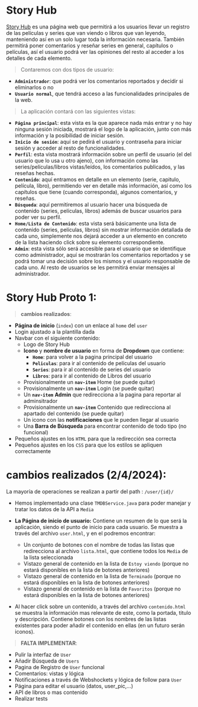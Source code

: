 # Story Hub 
[Story Hub](https://github.com/jbroto/StoryHub/tree/main) es una página web que permitirá a los usuarios llevar un registro de las películas y series que van viendo o libros que van leyendo, manteniendo así en un solo lugar toda la información necesaria. 
También permitirá poner comentarios y reseñar series en general, capítulos o películas, así el usuario podrá ver las opiniones del resto al acceder a los detalles de cada elemento. 
> Contaremos con dos tipos de usuario:
 -  **`Administrador`**: que podrá ver los comentarios reportados y decidir si eliminarlos o no
 - **`Usuario normal`**, que tendrá acceso a las funcionalidades principales de la web.

> La aplicación contará con las siguientes vistas:

 - **`Página principal`**: esta vista es la que aparece nada más entrar y no hay ninguna sesión iniciada, mostrará el logo de la aplicación, junto con más información y la posibilidad de iniciar sesión. 
 - **`Inicio de sesión`**: aquí se pedirá el usuario y contraseña para iniciar sesión y acceder al resto de funcionalidades. 
 - **`Perfil`**: esta vista mostrará información sobre un perfil de usuario (el del usuario que lo usa u otro ajeno), con información como las series/películas/libros vistas/leídos, los comentarios publicados, y las reseñas hechas. 
 - **`Contenido`**: aquí entramos en detalle en un elemento (serie, capitulo, película, libro), permitiendo ver en detalle más información, así como los capítulos que tiene (cuando corresponda), algunos comentarios, y reseñas. 
 - **`Búsqueda`**: aquí permitiremos al usuario hacer una búsqueda de contenido (series, películas, libros) además de buscar usuarios para poder ver su perfil. 
 - **`Home/Lista de Contenido`**: esta vista será básicamente una lista de contenido (series, películas, libros) sin mostrar información detallada de cada uno, simplemente nos dejará acceder a un elemento en concreto de la lista haciendo click sobre su elemento correspondiente. 
 - **`Admin`**: esta vista sólo será accesible para el usuario que se identifique como administrador, aquí se mostrarán los comentarios reportados y se podrá tomar una decisión sobre los mismos y el usuario responsable de cada uno. Al resto de usuarios se les permitirá enviar mensajes al administrador.
# Story Hub Proto 1:

> **cambios realizados**:

 - **Página de inicio** (`index`) con un enlace al `home` del `user`
 -  Login ajustado a la plantilla dada
 -  Navbar con el siguiente contenido:
	 - Logo de Story Hub
	 - **Icono** y **nombre de usuario** en forma de **Dropdown** que contiene:
		 - **`Home`**: para volver a la pagina principal del usuario
		 - 	 **`Peliculas`**: para ir al contenido de películas del usuario
		 - 	 **`Series`**: para ir al contenido de series del usuario
		 - 	 **`Libros`**: para ir al contenido de Libros del usuario
	- Provisionalmente un **`nav-item`** Home (se puede quitar)
	- Provisionalmente un **`nav-item`** Login (se puede quitar)
	- Un **`nav-item`** **Admin** que redirecciona a la pagina para reportar al adminsitrador
	- Provisionalmente un **`nav-item`** Contenido que redirecciona al apartado del contenido (se puede quitar)
	- Un icono con las **notificaciones** que le pueden llegar al usuario
	- Una **Barra de Búsqueda** para encontrar contenido de todo tipo (no funcional)
 -  Pequeños ajustes en los `HTML` para que la redirección sea correcta
 -   Pequeños ajustes en los `CSS` para que los estilos se apliquen correctamente

# **cambios realizados (2/4/2024)**:

 La mayoría de operaciones se realizan a partir del path : `/user/{id}/`
- Hemos implementado una clase `TMDBService.java` para poder manejar y tratar los datos de la API a `Media`
 - **La Página de inicio de usuario:**   Contiene un resumen de lo que será la aplicación, siendo el punto de inicio para cada usuario. Se muestra a través del archivo `user.html`, y en el podremos encontrar: 
	- Un conjunto de botones con el nombre de todas las listas que redirecciona al archivo `lista.html`, que contiene todos los `Media`  de la lista seleccionada
	- Vistazo general de contenido en la lista de `Estoy viendo` (porque no estará disponibles en la lista de botones anteriores)
	- Vistazo general de contenido en la lista de `Terminado` (porque no estará disponibles en la lista de botones anteriores)
	- Vistazo general de contenido en la lista de `Favoritos` (porque no estará disponibles en la lista de botones anteriores)

 - Al hacer click sobre un contenido, a través del archivo `contenido.html` se muestra la información mas relevante de este, como la portada, titulo y descripción. Contiene botones con los nombres de las listas existentes para poder añadir el contenido en ellas (en un futuro serán iconos).
> **FALTA IMPLEMENTAR**:

- Pulir la interfaz de `User`
- Añadir Búsqueda de `Users`
- Pagina de Registro de `User` funcional
 - Comentarios: vistas y lógica
 - Notificaciones a través de Webshockets y lógica de follow para `User`
 - Página para editar el usuario (datos, user_pic,...)
 - API de libros o mas contenido
 - Realizar tests
 
